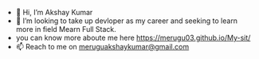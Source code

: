 - 👋 Hi, I’m Akshay Kumar
- 👀 I’m looking to take up devloper as my career and seeking  to learn more in field Mearn Full Stack.
- you can know more aboute me here https://merugu03.github.io/My-sit/
- 📫 Reach to me on meruguakshaykumar@gmail.com

<!---
Merugu03/Merugu03 is a ✨ special ✨ repository because its `README.md` (this file) appears on your GitHub profile.
You can click the Preview link to take a look at your changes.
--->
